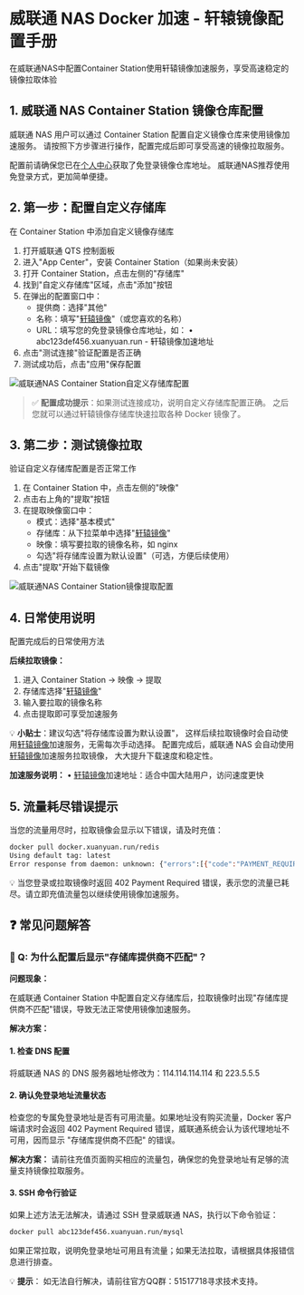 # 威联通 NAS Docker 加速 - 轩辕镜像配置手册

在威联通NAS中配置Container Station使用轩辕镜像加速服务，享受高速稳定的镜像拉取体验

## 1. 威联通 NAS Container Station 镜像仓库配置

威联通 NAS 用户可以通过 Container Station 配置自定义镜像仓库来使用镜像加速服务。 请按照下方步骤进行操作，配置完成后即可享受高速的镜像拉取服务。

配置前请确保您已在[个人中心](https://xuanyuan.cloud/)获取了免登录镜像仓库地址。 威联通NAS推荐使用免登录方式，更加简单便捷。

## 2. 第一步：配置自定义存储库

在 Container Station 中添加自定义镜像存储库

1. 打开威联通 QTS 控制面板
2. 进入"App Center"，安装 Container Station（如果尚未安装）
3. 打开 Container Station，点击左侧的"存储库"
4. 找到"自定义存储库"区域，点击"添加"按钮
5. 在弹出的配置窗口中：
   - 提供商：选择"其他"
   - 名称：填写"[轩辕镜像](https://xuanyuan.cloud/)"（或您喜欢的名称）
   - URL：填写您的免登录镜像仓库地址，如：
     • abc123def456.xuanyuan.run - 轩辕镜像加速地址
6. 点击"测试连接"验证配置是否正确
7. 测试成功后，点击"应用"保存配置

![威联通NAS Container Station自定义存储库配置](https://imgs.xuanyuan.run/img/weiliantong.jpg)

> ✅ **配置成功提示**：如果测试连接成功，说明自定义存储库配置正确。 之后您就可以通过轩辕镜像存储库快速拉取各种 Docker 镜像了。

## 3. 第二步：测试镜像拉取

验证自定义存储库配置是否正常工作

1. 在 Container Station 中，点击左侧的"映像"
2. 点击右上角的"提取"按钮
3. 在提取映像窗口中：
   - 模式：选择"基本模式"
   - 存储库：从下拉菜单中选择"[轩辕镜像](https://xuanyuan.cloud/)"
   - 映像：填写要拉取的镜像名称，如 nginx
   - 勾选"将存储库设置为默认设置"（可选，方便后续使用）
4. 点击"提取"开始下载镜像

![威联通NAS Container Station镜像提取配置](https://imgs.xuanyuan.run/img/weiliantong2.jpg)

## 4. 日常使用说明

配置完成后的日常使用方法

**后续拉取镜像：**
1. 进入 Container Station → 映像 → 提取
2. 存储库选择"[轩辕镜像](https://xuanyuan.cloud/)"
3. 输入要拉取的镜像名称
4. 点击提取即可享受加速服务

💡 **小贴士**：建议勾选"将存储库设置为默认设置"， 这样后续拉取镜像时会自动使用[轩辕镜像](https://xuanyuan.cloud/)加速服务，无需每次手动选择。 配置完成后，威联通 NAS 会自动使用[轩辕镜像](https://xuanyuan.cloud/)加速服务拉取镜像， 大大提升下载速度和稳定性。

**加速服务说明：**
• [轩辕镜像](https://xuanyuan.cloud/)加速地址：适合中国大陆用户，访问速度更快

## 5. 流量耗尽错误提示

当您的流量用尽时，拉取镜像会显示以下错误，请及时充值：

```bash
docker pull docker.xuanyuan.run/redis
Using default tag: latest
Error response from daemon: unknown: {"errors":[{"code":"PAYMENT_REQUIRED","message":"capacity has use up","detail":[{"Type":"repository","Name":"library/*","Action":"pull"}]}]}
```

💡 当您登录或拉取镜像时返回 402 Payment Required 错误，表示您的流量已耗尽。请立即充值流量包以继续使用镜像加速服务。

## ❓ 常见问题解答

### 🐳 Q: 为什么配置后显示"存储库提供商不匹配"？

**问题现象：**

在威联通 Container Station 中配置自定义存储库后，拉取镜像时出现"存储库提供商不匹配"错误，导致无法正常使用镜像加速服务。

**解决方案：**

#### 1. 检查 DNS 配置
将威联通 NAS 的 DNS 服务器地址修改为：114.114.114.114 和 223.5.5.5

#### 2. 确认免登录地址流量状态
检查您的专属免登录地址是否有可用流量。如果地址没有购买流量，Docker 客户端请求时会返回 402 Payment Required 错误，威联通系统会认为该代理地址不可用，因而显示 "存储库提供商不匹配" 的错误。

**解决方案：** 请前往充值页面购买相应的流量包，确保您的免登录地址有足够的流量支持镜像拉取服务。

#### 3. SSH 命令行验证
如果上述方法无法解决，请通过 SSH 登录威联通 NAS，执行以下命令验证：

```bash
docker pull abc123def456.xuanyuan.run/mysql
```

如果正常拉取，说明免登录地址可用且有流量；如果无法拉取，请根据具体报错信息进行排查。

💡 **提示**： 如无法自行解决，请前往官方QQ群：51517718寻求技术支持。
